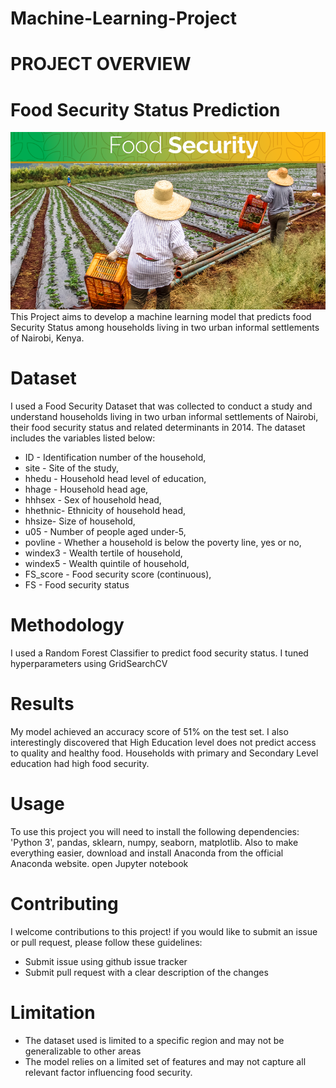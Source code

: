 # Machine-Learning-Project
# PROJECT OVERVIEW
# Food Security Status Prediction
![Food Security](blog-food-security2.png)
This Project aims to develop a machine learning model that predicts food Security Status among households living in two urban informal settlements of Nairobi, Kenya.
# Dataset
I used a Food Security Dataset that was collected to conduct a study and understand households living in two urban informal settlements of Nairobi, their food security status and related determinants in 2014. The dataset includes the variables listed below:

* ID	- Identification number of the household,
* site	-      Site of the study,
* hhedu	- Household head level of education,
* hhage	-    Household head age,
* hhhsex	-  Sex of household head,
* hhethnic-	  Ethnicity of household head,
* hhsize-	    Size of household,
* u05 -	      Number of people aged under-5,
* povline	-   Whether a household is below the poverty line, yes or no,
* windex3 -	  Wealth tertile of household,
* windex5 -	  Wealth quintile of household,
* FS_score -	Food security score (continuous),
* FS	-       Food security status
# Methodology
I used a Random Forest Classifier to predict food security status. I tuned hyperparameters using GridSearchCV
# Results
My model achieved an accuracy score of 51% on the test set. I also interestingly discovered that High Education level does not predict access to quality and healthy food.
Households with primary and Secondary Level education had high food security.
# Usage
To use this project you will need to install the following dependencies:
'Python 3', pandas, sklearn, numpy, seaborn, matplotlib. Also
to make everything easier, download and install Anaconda from the official Anaconda website.
open Jupyter notebook
# Contributing
I welcome contributions to this project! if you would like to submit an issue or pull request, please follow these guidelines:
* Submit issue using github issue tracker
* Submit pull request with a clear description of the changes
# Limitation
* The dataset used is limited to a specific region and may not be generalizable to other areas
*  The model relies on a limited set of features and may not capture all relevant factor influencing food security.

#



